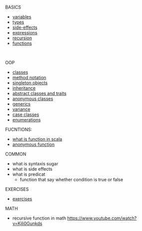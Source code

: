 BASICS

- [variables](docs/basics/Variables.md)
- [types](docs/basics/Types.md)
- [side-effects](docs/basics/SideEffects.md)
- [expressions](docs/basics/Expressions.md)
- [recursion](docs/basics/Recursion.md)
- [functions](docs/basics/Functions.md)
</br>

OOP
- [classes](docs/oop/Class.md)
- [method notation](docs/oop/Notations.md)
- [singleton objects](docs/oop/Objects.md)
- [inheritance](docs/oop/Inheritance.md)
- [abstract classes and traits](docs/oop/AbstractClassesAndTraits.md)
- [anonymous classes](docs/oop/AnonymousClasses.md)
- [generics](docs/oop/Generics.md)
- [variance](docs/oop/Variance.md)
- [case classes](docs/oop/CaseClasses.md)
- [enumerations](docs/oop/Enumeration.md)

FUCNTIONS:
- [what is function in scala](docs/fp/Functions.md)
- [anonymous function](docs/fp/AnonymousFunction.md)

COMMON
- what is syntaxis sugar
- what is side effects
- what is predicat
  - function that say whether condition is true or false

EXERCISES
- [exercises](docs/basics/exercises/Exercises.md)

MATH
- recursive function in math https://www.youtube.com/watch?v=Kjli0Gunkds
